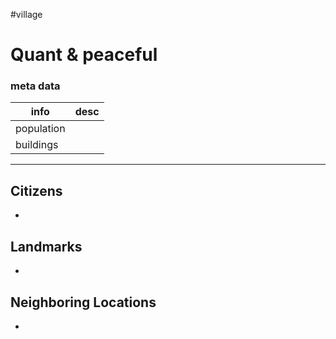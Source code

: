 #village

# Quant & peaceful

### meta data
| info       | desc |
| ---------- | ---- |
| population |      |
| buildings  |      |

---

## Citizens
- 

## Landmarks
- 

## Neighboring Locations
- 

